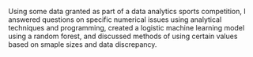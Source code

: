 Using some data granted as part of a data analytics sports competition, I answered questions on specific numerical issues using analytical techniques and programming, created a logistic machine learning model using a random forest, and discussed methods of using certain values based on smaple sizes and data discrepancy.
